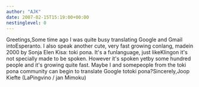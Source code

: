 ```yaml
---
author: "AJK"
date: 2007-02-15T15:19:00+00:00
nestinglevel: 0
---
```

Greetings,Some time ago I was quite busy translating Google and Gmail intoEsperanto. I also speak another cute, very fast growing conlang, madein 2000 by Sonja Elen Kisa: toki pona. It's a funlanguage, just likeKlingon it's not specially made to be spoken. However it's spoken yetby some hundred people and it's growing quite fast. Maybe I and somepeople from the toki pona community can begin to translate Google totoki pona?Sincerely,Joop Kiefte (LaPingvino / jan Mimoku)